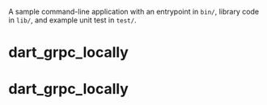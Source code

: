 A sample command-line application with an entrypoint in `bin/`, library code
in `lib/`, and example unit test in `test/`.
# dart_grpc_locally
# dart_grpc_locally
